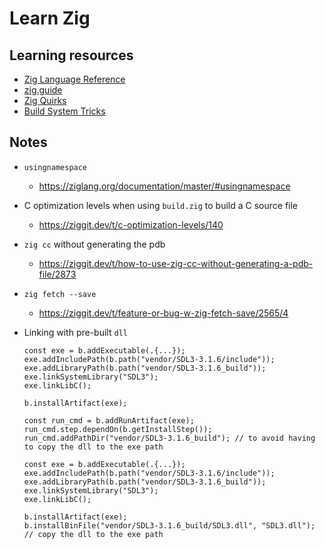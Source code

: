# Learn Zig

## Learning resources

- [Zig Language Reference](https://ziglang.org/documentation/master/)
- [zig.guide](https://zig.guide)
- [Zig Quirks](https://www.openmymind.net/Zig-Quirks/)
- [Build System Tricks](https://ziggit.dev/t/build-system-tricks/)

## Notes

- `usingnamespace`
    - <https://ziglang.org/documentation/master/#usingnamespace>

- C optimization levels when using `build.zig` to build a C source file
    - <https://ziggit.dev/t/c-optimization-levels/140>

- `zig cc` without generating the pdb
    - <https://ziggit.dev/t/how-to-use-zig-cc-without-generating-a-pdb-file/2873>

- `zig fetch --save`
    - <https://ziggit.dev/t/feature-or-bug-w-zig-fetch-save/2565/4>

- Linking with pre-built `dll`
    ```zig
    const exe = b.addExecutable(.{...});
    exe.addIncludePath(b.path("vendor/SDL3-3.1.6/include"));
    exe.addLibraryPath(b.path("vendor/SDL3-3.1.6_build"));
    exe.linkSystemLibrary("SDL3");
    exe.linkLibC();

    b.installArtifact(exe);

    const run_cmd = b.addRunArtifact(exe);
    run_cmd.step.dependOn(b.getInstallStep());
    run_cmd.addPathDir("vendor/SDL3-3.1.6_build"); // to avoid having to copy the dll to the exe path
    ```

    ```zig
    const exe = b.addExecutable(.{...});
    exe.addIncludePath(b.path("vendor/SDL3-3.1.6/include"));
    exe.addLibraryPath(b.path("vendor/SDL3-3.1.6_build"));
    exe.linkSystemLibrary("SDL3");
    exe.linkLibC();

    b.installArtifact(exe);
    b.installBinFile("vendor/SDL3-3.1.6_build/SDL3.dll", "SDL3.dll");  // copy the dll to the exe path
    ```
